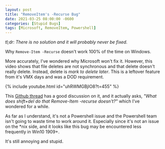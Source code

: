 ```yaml
---
layout: post
title: "RemoveItem's -Recurse Bug"
date: 2021-03-25 08:00:00 -0600
categories: [Stupid Bugs]
tags: [Microsoft, RemoveItem, Powershell]
---
```


*tl;dr: There is no solution and it will probably never be fixed.*

Why `Remove-Item -Recurse` doesn't work 100% of the time on Windows.

More accurately, I've wondered why Microsoft won't fix it. However, this video shows that file deletes are not synchronous and that delete doesn't really delete. Instead, delete is *mark to delete later*. This is a leftover feature from it's VMX days and was a DOD requirement.

{% include youtube.html id="uhRWMGBjlO8?t=455" %}

This [Github thread](https://github.com/PowerShell/PowerShell/issues/8211#issuecomment-582180714) has a good discussion on it, and it actually asks, *"What does shift+del do that Remove-Item -recurse doesn't?"* which I've wondered for a while.

As far as I understand, it's not a Powershell issue and the Powershell team isn't going to waste time to work around it. Especially since it's not an issue on the *nix side, and it looks like this bug may be encountered less frequently in Win10 1909+.

It's still annoying and stupid.
